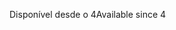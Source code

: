 <span data-ttu-id="7a26e-101">Disponível desde o 4</span><span class="sxs-lookup"><span data-stu-id="7a26e-101">Available since 4</span></span>